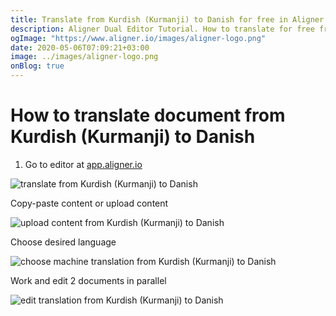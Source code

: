 ```yaml
---
title: Translate from Kurdish (Kurmanji) to Danish for free in Aligner Editor
description: Aligner Dual Editor Tutorial. How to translate for free from Kurdish (Kurmanji) to Danish. Aligner is multilingual document management platform. 
ogImage: "https://www.aligner.io/images/aligner-logo.png"
date: 2020-05-06T07:09:21+03:00
image: ../images/aligner-logo.png
onBlog: true
---
```


# How to translate document from Kurdish (Kurmanji) to Danish

1. Go to editor at [app.aligner.io](https://app.aligner.io "Aligner App web page")

![translate from Kurdish (Kurmanji) to Danish](../aligner-blank-editor.png "translate from Kurdish (Kurmanji) to Danish")

Copy-paste content or upload content

![upload content from Kurdish (Kurmanji) to Danish](../aligner-uploaded-document.png "upload content from Kurdish (Kurmanji) to Danish")

Choose desired language

![choose machine translation from Kurdish (Kurmanji) to Danish](../aligner-language-dropdown.png "choose machine translation from Kurdish (Kurmanji) to Danish")

Work and edit 2 documents in parallel

![edit translation from Kurdish (Kurmanji) to Danish](../aligner-double-sitded-editor.png "edit translation from Kurdish (Kurmanji) to Danish")

